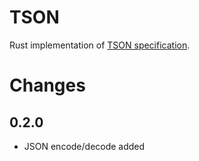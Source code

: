 # TSON

Rust implementation of [TSON specification](https://github.com/amaurel/TSON).

# Changes

## 0.2.0

- JSON encode/decode added